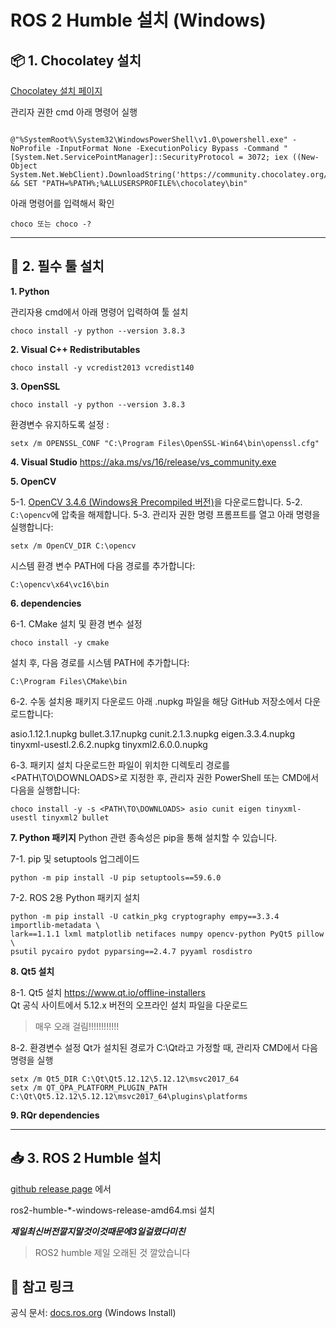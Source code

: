 # ROS 2 Humble 설치 (Windows)

## 📦 1. Chocolatey 설치

[Chocolatey 설치 페이지](https://docs.chocolatey.org/en-us/choco/setup/)

관리자 권한 cmd 아래 명령어 실행

```

@"%SystemRoot%\System32\WindowsPowerShell\v1.0\powershell.exe" -NoProfile -InputFormat None -ExecutionPolicy Bypass -Command "[System.Net.ServicePointManager]::SecurityProtocol = 3072; iex ((New-Object System.Net.WebClient).DownloadString('https://community.chocolatey.org/install.ps1'))" && SET "PATH=%PATH%;%ALLUSERSPROFILE%\chocolatey\bin"

```
아래 명령어를 입력해서 확인
```
choco 또는 choco -?
```

---
## 🔧 2. 필수 툴 설치


**1. Python**

관리자용 cmd에서 아래 명령어 입력하여 툴 설치
```
choco install -y python --version 3.8.3
```
**2. Visual C++ Redistributables**
```
choco install -y vcredist2013 vcredist140
```
**3. OpenSSL**
```
choco install -y python --version 3.8.3
```
환경변수 유지하도록 설정 :
```
setx /m OPENSSL_CONF "C:\Program Files\OpenSSL-Win64\bin\openssl.cfg"
```
**4. Visual Studio**
https://aka.ms/vs/16/release/vs_community.exe

**5. OpenCV**

5-1. [OpenCV 3.4.6 (Windows용 Precompiled 버전)](https://github.com/opencv/opencv/releases/tag/3.4.6)을 다운로드합니다.
5-2. `C:\opencv`에 압축을 해제합니다.
5-3. 관리자 권한 명령 프롬프트를 열고 아래 명령을 실행합니다:
```
setx /m OpenCV_DIR C:\opencv
```
시스템 환경 변수 PATH에 다음 경로를 추가합니다:
```
C:\opencv\x64\vc16\bin
```
**6. dependencies**

6-1. CMake 설치 및 환경 변수 설정
```
choco install -y cmake
```
설치 후, 다음 경로를 시스템 PATH에 추가합니다:
```
C:\Program Files\CMake\bin
```
6-2. 수동 설치용 패키지 다운로드
아래 .nupkg 파일을 해당 GitHub 저장소에서 다운로드합니다:

asio.1.12.1.nupkg
bullet.3.17.nupkg
cunit.2.1.3.nupkg
eigen.3.3.4.nupkg
tinyxml-usestl.2.6.2.nupkg
tinyxml2.6.0.0.nupkg

6-3. 패키지 설치
다운로드한 파일이 위치한 디렉토리 경로를 <PATH\TO\DOWNLOADS>로 지정한 후, 관리자 권한 PowerShell 또는 CMD에서 다음을 실행합니다:

```
choco install -y -s <PATH\TO\DOWNLOADS> asio cunit eigen tinyxml-usestl tinyxml2 bullet
```
**7. Python 패키지**
Python 관련 종속성은 pip을 통해 설치할 수 있습니다.

7-1. pip 및 setuptools 업그레이드
```
python -m pip install -U pip setuptools==59.6.0
```
7-2. ROS 2용 Python 패키지 설치
```
python -m pip install -U catkin_pkg cryptography empy==3.3.4 importlib-metadata \
lark==1.1.1 lxml matplotlib netifaces numpy opencv-python PyQt5 pillow \
psutil pycairo pydot pyparsing==2.4.7 pyyaml rosdistro
```

**8. Qt5 설치**

8-1. Qt5 설치
https://www.qt.io/offline-installers   
Qt 공식 사이트에서 5.12.x 버전의 오프라인 설치 파일을 다운로드
> 매우 오래 걸림!!!!!!!!!!!!

8-2. 환경변수 설정 
Qt가 설치된 경로가 C:\Qt라고 가정할 때, 관리자 CMD에서 다음 명령을 실행
```
setx /m Qt5_DIR C:\Qt\Qt5.12.12\5.12.12\msvc2017_64
setx /m QT_QPA_PLATFORM_PLUGIN_PATH C:\Qt\Qt5.12.12\5.12.12\msvc2017_64\plugins\platforms
```
**9. RQr dependencies**


---

## 📥 3. ROS 2 Humble 설치
[github release page](https://github.com/ros2/ros2/releases) 에서

ros2-humble-*-windows-release-amd64.msi 설치

***제일최신버전깔지말것이것때문에3일걸렸다미친***

> ROS2 humble 제일 오래된 것 깔았습니다

## 🔗 참고 링크
공식 문서: [docs.ros.org](https://docs.ros.org/en/crystal/Installation/Windows-Install-Binary.html) (Windows Install)

